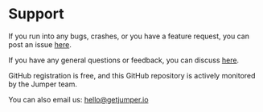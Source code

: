 # Support

If you run into any bugs, crashes, or you have a feature request, you can post an issue [here](https://github.com/GetJumper/docs/issues).

If you have any general questions or feedback, you can discuss [here](https://github.com/GetJumper/docs/discussions).

GitHub registration is free, and this GitHub repository is actively monitored by the Jumper team.

You can also email us: [hello@getjumper.io](mailto:hello@getjumper.io)